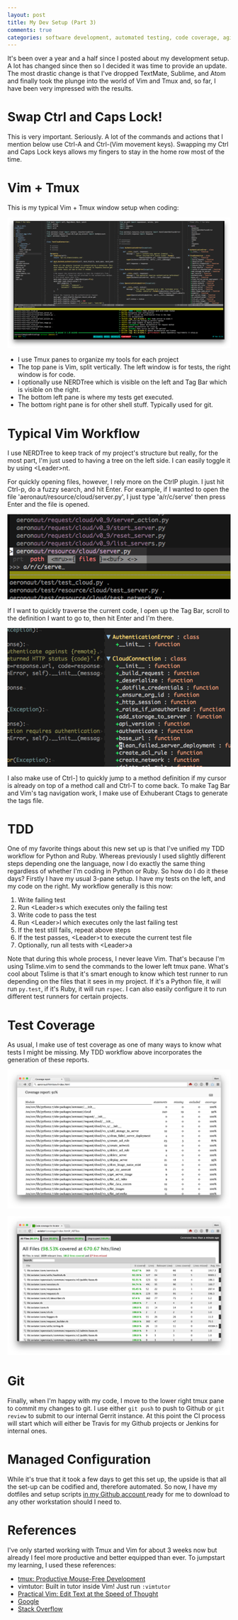 ```yaml
---
layout: post
title: My Dev Setup (Part 3)
comments: true
categories: software development, automated testing, code coverage, agile, tdd, bdd
---
```

It's been over a year and a half since I posted about my development setup.
A lot has changed since then so I decided it was time to provide an update.
The most drastic change is that I've dropped TextMate, Sublime, and Atom and
finally took the plunge into the world of Vim and Tmux and, so far, I have
been very impressed with the results.

# Swap Ctrl and Caps Lock!

This is very important. Seriously. A lot of the commands and actions
that I mention below use Ctrl-A and Ctrl-(Vim movement keys).
Swapping my Ctrl and Caps Lock keys allows my fingers to stay in the
home row most of the time.

# Vim + Tmux

This is my typical Vim + Tmux window setup when coding:

[![](/assets/images/devsetup3/001.png)](/assets/images/devsetup3/001.png)

* I use Tmux panes to organize my tools for each project
* The top pane is Vim, split vertically. The left window is for tests,
  the right window is for code.
* I optionally use NERDTree which is visible on the left and Tag Bar
  which is visible on the right.
* The bottom left pane is where my tests get executed.
* The bottom right pane is for other shell stuff. Typically used for git.

# Typical Vim Workflow

I use NERDTree to keep track of my project's structure but really, for the
most part, I'm just used to having a tree on the left side. I can easily toggle
it by using &lt;Leader&gt;nt. 

For quickly opening files, however, I rely more on the CtrlP plugin. I just
hit Ctrl-p, do a fuzzy search, and hit Enter. For example, if I wanted to
open the file 'aeronaut/resource/cloud/server.py', I just type 'a/r/c/serve'
then press Enter and the file is opened.

![](/assets/images/devsetup3/002.png)

If I want to quickly traverse the current code, I open up the Tag Bar, scroll
to the definition I want to go to, then hit Enter and I'm there.

![](/assets/images/devsetup3/003.png)

I also make use of Ctrl-] to quickly jump to a method definition if my cursor
is already on top of a method call and Ctrl-T to come back. To make Tag Bar 
and Vim's tag navigation work, I make use of Exhuberant Ctags to generate the 
tags file.

# TDD

One of my favorite things about this new set up is that I've unified my TDD
workflow for Python and Ruby. Whereas previously I used slightly different
steps depending one the language, now I do exactly the same thing regardless
of whether I'm coding in Python or Ruby. So how do I do it these days? Firstly
I have my usual 3-pane setup. I have my tests on the left,
and my code on the right. My workflow generally is this now:

1. Write failing test
1. Run &lt;Leader&gt;s which executes only the failing test
1. Write code to pass the test
1. Run &lt;Leader&gt;l which executes only the last failing test
1. If the test still fails, repeat above steps
1. If the test passes, &lt;Leader&gt;t to execute the current test file 
1. Optionally, run all tests with &lt;Leader&gt;a 

Note that during this whole process, I never leave Vim. That's because
I'm using Tslime.vim to send the commands to the lower left tmux pane.
What's cool about Tslime is that it's smart enough to know which test runner
to run depending on the files that it sees in my project. If it's a Python
file, it will run `py.test`, if it's Ruby, it will run `rspec`. I can also
easily configure it to run different test runners for certain projects.

# Test Coverage

As usual, I make use of test coverage as one of many ways to know what
tests I might be missing. My TDD workflow above incorporates the generation
of these reports.

![Python coverage report](/assets/images/devsetup3/004.png)

![Ruby coverage report](/assets/images/devsetup3/005.png)

# Git

Finally, when I'm happy with my code, I move to the lower right tmux pane
to commit my changes to git. I use either `git push` to push to Github or 
`git review` to submit to our internal Gerrit instance. At this point the 
CI process will start which will either be Travis for my Github projects 
or Jenkins for internal ones.

# Managed Configuration

While it's true that it took a few days to get this set up, the upside is
that all the set-up can be codified and, therefore automated. So now, I
have my dotfiles and setup scripts [ in my Github account ](https://github.com/relaxdiego/dotfiles) 
ready for me to download to any other workstation should I need to.

# References

I've only started working with Tmux and Vim for about 3 weeks now but
already I feel more productive and better equipped than ever.
To jumpstart my learning, I used these references:

* [ tmux: Productive Mouse-Free Development ](https://pragprog.com/book/bhtmux/tmux)
* vimtutor: Built in tutor inside Vim! Just run `:vimtutor`
* [ Practical Vim: Edit Text at the Speed of Thought ](https://pragprog.com/book/dnvim2/practical-vim-second-edition)
* [ Google ](https://google.com)
* [ Stack Overflow ](https://stackoverflow.com)
